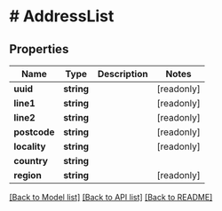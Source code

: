 # # AddressList

## Properties

Name | Type | Description | Notes
------------ | ------------- | ------------- | -------------
**uuid** | **string** |  | [readonly]
**line1** | **string** |  | [readonly]
**line2** | **string** |  | [readonly]
**postcode** | **string** |  | [readonly]
**locality** | **string** |  | [readonly]
**country** | **string** |  |
**region** | **string** |  | [readonly]

[[Back to Model list]](../../README.md#models) [[Back to API list]](../../README.md#endpoints) [[Back to README]](../../README.md)
